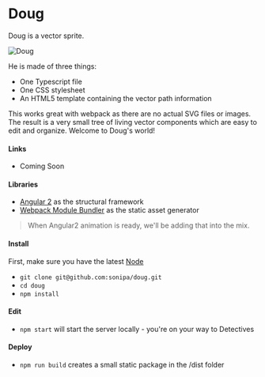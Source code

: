 # Doug

Doug is a vector sprite.

![Doug](https://s3.amazonaws.com/sonipa/doug.jpg "Doug")

He is made of three things: 

* One Typescript file
* One CSS stylesheet
* An HTML5 template containing the vector path information

This works great with webpack as there are no actual SVG files or images. The result is a very small tree of living vector components which are easy to edit and organize. Welcome to Doug's world! 

#### Links

* Coming Soon

#### Libraries

* [Angular 2](https://github.com/angular/quickstart) as the structural framework
* [Webpack Module Bundler](https://github.com/webpack/webpack) as the static asset generator

> When Angular2 animation is ready, we'll be adding that into the mix.

#### Install

First, make sure you have the latest [Node](https://nodejs.org)

* `git clone git@github.com:sonipa/doug.git`
* `cd doug`
* `npm install`

#### Edit

* `npm start` will start the server locally - you're on your way to Detectives

#### Deploy

* `npm run build` creates a small static package in the /dist folder
